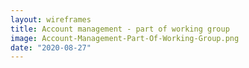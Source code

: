 ```yaml
---
layout: wireframes
title: Account management - part of working group
image: Account-Management-Part-Of-Working-Group.png
date: "2020-08-27"
---
```

